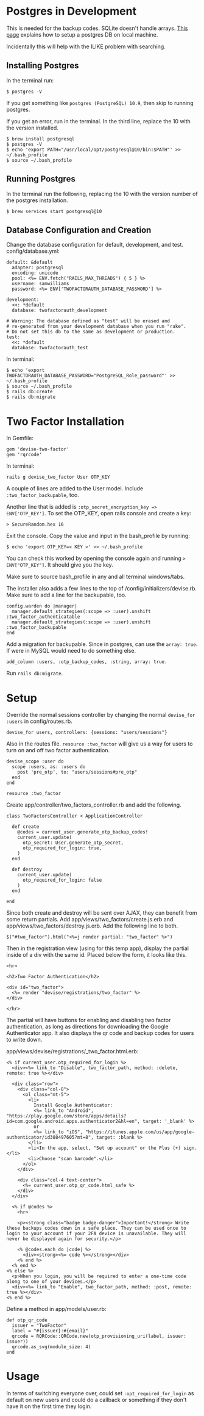 # Postgres in Development

This is needed for the backup codes. SQLite doesn't handle arrays.
[This page](https://www.digitalocean.com/community/tutorials/how-to-use-postgresql-with-your-ruby-on-rails-application-on-macos)
explains how to setup a postgres DB on local machine.

Incidentally this will help with the ILIKE problem with searching.

## Installing Postgres

In the terminal run:
```
$ postgres -V
```

If you get something like `postgres (PostgreSQL) 10.9`, then skip to
running postgres.

If you get an error, run in the terminal. In the third line, replace
the 10 with the version installed.
```
$ brew install postgresql
$ postgres -V
$ echo 'export PATH="/usr/local/opt/postgresql@10/bin:$PATH"' >> ~/.bash_profile
$ source ~/.bash_profile
```

## Running Postgres

In the terminal run the following, replacing the 10 with the version
number of the postgres installation.
```
$ brew services start postgresql@10
```

## Database Configuration and Creation

Change the database configuration for default, development, and test. config/database.yml:
```
default: &default
  adapter: postgresql
  encoding: unicode
  pool: <%= ENV.fetch("RAILS_MAX_THREADS") { 5 } %>
  username: samwilliams
  password: <%= ENV['TWOFACTORAUTH_DATABASE_PASSWORD'] %>

development:
  <<: *default
  database: twofactorauth_development

# Warning: The database defined as "test" will be erased and
# re-generated from your development database when you run "rake".
# Do not set this db to the same as development or production.
test:
  <<: *default
  database: twofactorauth_test
```

In terminal:
```
$ echo 'export TWOFACTORAUTH_DATABASE_PASSWORD="PostgreSQL_Role_password"' >> ~/.bash_profile
$ source ~/.bash_profile
$ rails db:create
$ rails db:migrate
```

# Two Factor Installation

In Gemfile:
```
gem 'devise-two-factor'
gem 'rqrcode'
```

In terminal:
```
rails g devise_two_factor User OTP_KEY
```

A couple of lines are added to the User model. Include `:two_factor_backupable`, too.

Another line that is added is `:otp_secret_encryption_key => ENV['OTP_KEY']`. To set the OTP_KEY, open rails console and create a key:

```
> SecureRandom.hex 16
```

Exit the console. Copy the value and input in the bash_profile by running:

```
$ echo 'export OTP_KEY=< KEY >' >> ~/.bash_profile
```

You can check this worked by opening the console again and running `>
ENV["OTP_KEY"]`. It should give you the key.

Make sure to source bash_profile in any and all terminal windows/tabs.

The installer also adds a few lines to the top of /config/initializers/devise.rb.
Make sure to add a line for the backupable, too.

```
config.warden do |manager|
  manager.default_strategies(:scope => :user).unshift :two_factor_authenticatable
  manager.default_strategies(:scope => :user).unshift :two_factor_backupable
end
```

Add a migration for backupable. Since in postgres, can use the `array:
true`. If were in MySQL would need to do something else.

```
add_column :users, :otp_backup_codes, :string, array: true.
```

Run `rails db:migrate`.

# Setup

Override the normal sessions controller by changing the normal
`devise_for :users` in config/routes.rb.

```
devise_for users, controllers: {sessions: "users/sessions"}
```

Also in the routes file. `resource :two_factor` will give us a way for
users to turn on and off two factor authentication. 

```
devise_scope :user do
  scope :users, as: :users do
    post 'pre_otp', to: "users/sessions#pre_otp"
  end
end

resource :two_factor
```

Create app/controller/two_factors_controller.rb and add the following.

```
class TwoFactorsController < ApplicationController

  def create
    @codes = current_user.generate_otp_backup_codes!
    current_user.update(
      otp_secret: User.generate_otp_secret,
      otp_required_for_login: true,
    )
  end

  def destroy
    current_user.update(
      otp_required_for_login: false
    )
  end

end
```

Since both create and destroy will be sent over AJAX, they can benefit
from some return partials. Add app/views/two_factors/create.js.erb and
app/views/two_factors/destroy.js.erb. Add the following line to both.

```
$("#two_factor").html("<%=j render partial: "two_factor" %>")
```

Then in the registration view (using for this temp app), display the
partial inside of a div with the same id. Placed below the form, it
looks like this.

```
<hr>

<h2>Two Factor Authentication</h2>

<div id="two_factor">
  <%= render "devise/registrations/two_factor" %>
</div>

</hr>
```

The partial will have buttons for enabling and disabling two factor
authentication, as long as directions for downloading the Google
Authenticator app. It also displays the qr code and backup codes for
users to write down.

app/views/devise/registrations/_two_factor.html.erb:

```
<% if current_user.otp_required_for_login %>
  <div><%= link_to "Disable", two_factor_path, method: :delete, remote: true %></div>

  <div class="row">
    <div class="col-8">
      <ol class="mt-5">
        <li>
          Install Google Authenticator:
          <%= link_to "Android", "https://play.google.com/store/apps/details?id=com.google.android.apps.authenticator2&hl=en", target: '_blank' %>
          or
          <%= link_to "iOS", "https://itunes.apple.com/us/app/google-authenticator/id388497605?mt=8", target: :blank %>
        </li>
        <li>In the app, select, "Set up account" or the Plus (+) sign.</li>
        <li>Choose "scan barcode".</li>
      </ol>
    </div>

    <div class="col-4 text-center">
      <%= current_user.otp_qr_code.html_safe %>
    </div>
  </div>

  <% if @codes %>
    <hr>

    <p><strong class="badge badge-danger">Important!</strong> Write these backups codes down in a safe place. They can be used once to login to your account if your 2FA device is unavailable. They will never be displayed again for security.</p>

    <% @codes.each do |code| %>
      <div><strong><%= code %></strong></div>
    <% end %>
  <% end %>
<% else %>
  <p>When you login, you will be required to enter a one-time code along to one of your devices.</p>
  <div><%= link_to "Enable", two_factor_path, method: :post, remote: true %></div>
<% end %>
```

Define a method in app/models/user.rb:

```
def otp_qr_code
  issuer = "TwoFactor"
  label = "#{issuer}:#{email}"
  qrcode = RQRCode::QRCode.new(otp_provisioning_uri(label, issuer: issuer))
  qrcode.as_svg(module_size: 4)
end
```


# Usage

In terms of switching everyone over, could set `:opt_required_for_login`
as default on new users and could do a callback or something if they
don't have it on the first time they login.


